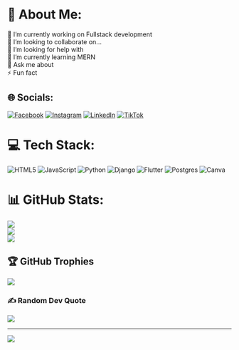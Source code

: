 
# 💫 About Me:
🔭 I’m currently working on Fullstack development<br>👯 I’m looking to collaborate on...<br>🤝 I’m looking for help with<br>🌱 I’m currently learning MERN<br>💬 Ask me about<br>⚡ Fun fact


## 🌐 Socials:
[![Facebook](https://img.shields.io/badge/Facebook-%231877F2.svg?logo=Facebook&logoColor=white)](https://facebook.com/wizhaileajkhalifa) [![Instagram](https://img.shields.io/badge/Instagram-%23E4405F.svg?logo=Instagram&logoColor=white)](https://instagram.com/Hailewells) [![LinkedIn](https://img.shields.io/badge/LinkedIn-%230077B5.svg?logo=linkedin&logoColor=white)](https://linkedin.com/in/Hailewells) [![TikTok](https://img.shields.io/badge/TikTok-%23000000.svg?logo=TikTok&logoColor=white)](https://tiktok.com/@Hailewells) 

# 💻 Tech Stack:
![HTML5](https://img.shields.io/badge/html5-%23E34F26.svg?style=for-the-badge&logo=html5&logoColor=white) ![JavaScript](https://img.shields.io/badge/javascript-%23323330.svg?style=for-the-badge&logo=javascript&logoColor=%23F7DF1E) ![Python](https://img.shields.io/badge/python-3670A0?style=for-the-badge&logo=python&logoColor=ffdd54) ![Django](https://img.shields.io/badge/django-%23092E20.svg?style=for-the-badge&logo=django&logoColor=white) ![Flutter](https://img.shields.io/badge/Flutter-%2302569B.svg?style=for-the-badge&logo=Flutter&logoColor=white) ![Postgres](https://img.shields.io/badge/postgres-%23316192.svg?style=for-the-badge&logo=postgresql&logoColor=white) ![Canva](https://img.shields.io/badge/Canva-%2300C4CC.svg?style=for-the-badge&logo=Canva&logoColor=white)
# 📊 GitHub Stats:
![](https://github-readme-stats.vercel.app/api?username=Hailewells&theme=dark&hide_border=false&include_all_commits=false&count_private=false)<br/>
![](https://github-readme-streak-stats.herokuapp.com/?user=Hailewells&theme=dark&hide_border=false)<br/>
![](https://github-readme-stats.vercel.app/api/top-langs/?username=Hailewells&theme=dark&hide_border=false&include_all_commits=false&count_private=false&layout=compact)

## 🏆 GitHub Trophies
![](https://github-profile-trophy.vercel.app/?username=Hailewells&theme=radical&no-frame=false&no-bg=false&margin-w=4)

### ✍️ Random Dev Quote
![](https://quotes-github-readme.vercel.app/api?type=horizontal&theme=radical)

---
[![](https://visitcount.itsvg.in/api?id=Hailewells&icon=0&color=0)](https://visitcount.itsvg.in)

<!-- Proudly created with GPRM ( https://gprm.itsvg.in ) -->
